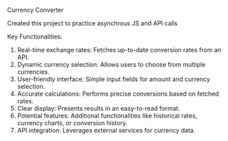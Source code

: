 Currency Converter 

Created this project to practice asynchrous JS and API calls

Key Functionalities:
1) Real-time exchange rates: Fetches up-to-date conversion rates from an API.
2) Dynamic currency selection: Allows users to choose from multiple currencies.
3) User-friendly interface: Simple input fields for amount and currency selection.
4) Accurate calculations: Performs precise conversions based on fetched rates.
5) Clear display: Presents results in an easy-to-read format.
6) Potential features: Additional functionalities like historical rates, currency charts, or conversion history.
7) API integration: Leverages external services for currency data.
